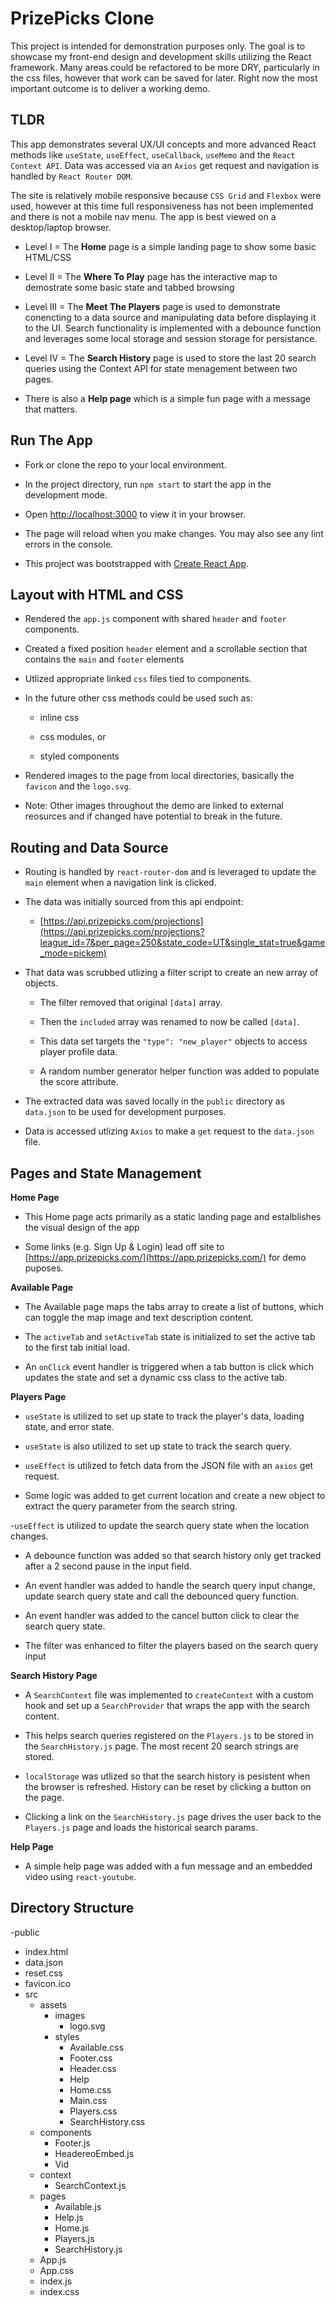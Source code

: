 # PrizePicks Clone

This project is intended for demonstration purposes only. The goal is to showcase my front-end design and development skills utilizing the React framework. Many areas could be refactored to be more DRY, particularly in the css files, however that work can be saved for later. Right now the most important outcome is to deliver a working demo.

## TLDR

This app demonstrates several UX/UI concepts and more advanced React methods like `useState`, `useEffect`, `useCallback`, `useMemo` and the `React Context API`. Data was accessed via an `Axios` get request and navigation is handled by `React Router DOM`. 

The site is relatively mobile responsive because `CSS Grid` and `Flexbox` were used, however at this time full responsiveness has not been implemented and there is not a mobile nav menu. The app is best viewed on a desktop/laptop browser.

- Level I = The **Home** page is a simple landing page to show some basic HTML/CSS

- Level II = The **Where To Play** page has the interactive map to demostrate some basic state and tabbed browsing

- Level III = The **Meet The Players** page is used to demonstrate conencting to a data source and manipulating data before displaying it to the UI. Search functionality is implemented with a debounce function and leverages some local storage and session storage for persistance. 
  
- Level IV = The **Search History** page is used to store the last 20 search queries using the Context API for state menagement between two pages.

- There is also a **Help page** which is a simple fun page with a message that matters.

## Run The App

- Fork or clone the repo to your local environment.
  
- In the project directory, run `npm start` to start the app in the development mode.
  
- Open [http://localhost:3000](http://localhost:3000) to view it in your browser.
  
- The page will reload when you make changes. You may also see any lint errors in the console.
  
- This project was bootstrapped with [Create React App](https://github.com/facebook/create-react-app).

## Layout with HTML and CSS

- Rendered the `app.js` component with shared `header` and `footer` components.
  
- Created a fixed position `header` element and a scrollable section that contains the `main` and `footer` elements
  
- Utlized appropriate linked `css` files tied to components.

- In the future other css methods could be used such as:

   - inline css

  - css modules, or

  - styled components

- Rendered images to the page from local directories, basically the `favicon` and the `logo.svg`.

- Note: Other images throughout the demo are linked to external reosurces and if changed have potential to break in the future.

## Routing and Data Source

- Routing is handled by `react-router-dom` and is leveraged to update the `main` element when a navigation link is clicked.

- The data was initially sourced from this api endpoint:

  - [https://api.prizepicks.com/projections](https://api.prizepicks.com/projections?league_id=7&per_page=250&state_code=UT&single_stat=true&game_mode=pickem)
 
- That data was scrubbed utlizing a filter script to create an new array of objects.

  - The filter removed that original `[data]` array.

  - Then the `included` array was renamed to now be called `[data]`.

  - This data set targets the `"type": "new_player"` objects to access player profile data.
 
  - A random number generator helper function was added to populate the score attribute.
 
- The extracted data was saved locally in the `public` directory as `data.json` to be used for development purposes.

- Data is accessed utlizing `Axios` to make a `get` request to the `data.json` file.

## Pages and State Management

**Home Page**
- This Home page acts primarily as a static landing page and estalblishes the visual design of the app

- Some links (e.g. Sign Up & Login) lead off site to [https://app.prizepicks.com/](https://app.prizepicks.com/) for demo puposes.

**Available Page**
- The Available page maps the tabs array to create a list of buttons, which can toggle the map image and text description content.

- The `activeTab` and `setActiveTab` state is initialized to set the active tab to the first tab initial load.

- An `onClick` event handler is triggered when a tab button is click which updates the state and set a dynamic css class to the active tab.

**Players Page**
- `useState` is utilized to set up state to track the player's data, loading state, and error state.

- `useState` is also utilized to set up state to track the search query.
 
- `useEffect` is utilized to fetch data from the JSON file with an `axios` get request.

- Some logic was added to get current location and create a new object to extract the query parameter from the search string.

-`useEffect` is utilized  to update the search query state when the location changes.

- A debounce function was added so that search history only get tracked after a 2 second pause in the input field.

- An event handler was added to handle the search query input change, update search query state and call the debounced query function.

- An event handler was added to the cancel button click to clear the search query state.

- The filter was enhanced to filter the players based on the search query input

**Search History Page**
- A `SearchContext` file was implemented to `createContext` with a custom hook and set up a `SearchProvider` that wraps the app with the search content.

- This helps search queries registered on the `Players.js` to be stored in the `SearchHistory.js` page. The most recent 20 search strings are stored.

- `localStorage` was utlized so that the search history is pesistent when the browser is refreshed. History can be reset by clicking a button on the page.

- Clicking a link on the `SearchHistory.js` page drives the user back to the `Players.js` page and loads the historical search params.

**Help Page**
- A simple help page was added with a fun message and an embedded video using `react-youtube`.

## Directory Structure
-public
  - index.html
  -  data.json
  -  reset.css
  -  favicon.ico
- src
  - assets
    - images
      - logo.svg
    - styles
      - Available.css
      - Footer.css
      - Header.css
      - Help
      - Home.css
      - Main.css
      - Players.css
      - SearchHistory.css
  - components
    - Footer.js
    - HeadereoEmbed.js
    - Vid
  - context
    - SearchContext.js
  - pages
    - Available.js
    - Help.js
    - Home.js
    - Players.js
    - SearchHistory.js
  - App.js
  - App.css
  - index.js
  - index.css


